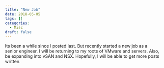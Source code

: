 ```yaml
---
title: "New Job"
date: 2018-05-05
tags: []
categories:
  - Misc
draft: false
---
```


Its been a while since I posted last. But recently started a new job as a senior engineer. I will be returning to my roots of VMware and servers. Also, be expanding into vSAN and NSX.  Hopefully, I will be able to get more posts written.
